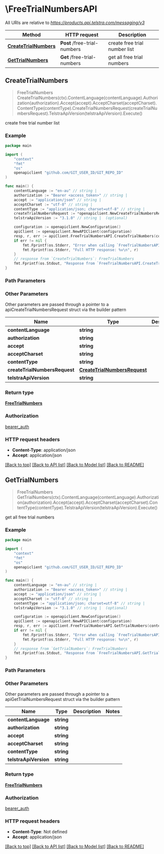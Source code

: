 # \FreeTrialNumbersAPI

All URIs are relative to *https://products.api.telstra.com/messaging/v3*

Method | HTTP request | Description
------------- | ------------- | -------------
[**CreateTrialNumbers**](FreeTrialNumbersAPI.md#CreateTrialNumbers) | **Post** /free-trial-numbers | create free trial number list
[**GetTrialNumbers**](FreeTrialNumbersAPI.md#GetTrialNumbers) | **Get** /free-trial-numbers | get all free trial numbers



## CreateTrialNumbers

> FreeTrialNumbers CreateTrialNumbers(ctx).ContentLanguage(contentLanguage).Authorization(authorization).Accept(accept).AcceptCharset(acceptCharset).ContentType(contentType).CreateTrialNumbersRequest(createTrialNumbersRequest).TelstraApiVersion(telstraApiVersion).Execute()

create free trial number list



### Example

```go
package main

import (
    "context"
    "fmt"
    "os"
    openapiclient "github.com/GIT_USER_ID/GIT_REPO_ID"
)

func main() {
    contentLanguage := "en-au" // string | 
    authorization := "Bearer <access_token>" // string | 
    accept := "application/json" // string | 
    acceptCharset := "utf-8" // string | 
    contentType := "application/json; charset=utf-8" // string | 
    createTrialNumbersRequest := *openapiclient.NewCreateTrialNumbersRequest(openapiclient.createTrialNumbers_request_freeTrialNumbers{ArrayOfString: new([]string)}) // CreateTrialNumbersRequest | 
    telstraApiVersion := "3.1.0" // string |  (optional)

    configuration := openapiclient.NewConfiguration()
    apiClient := openapiclient.NewAPIClient(configuration)
    resp, r, err := apiClient.FreeTrialNumbersAPI.CreateTrialNumbers(context.Background()).ContentLanguage(contentLanguage).Authorization(authorization).Accept(accept).AcceptCharset(acceptCharset).ContentType(contentType).CreateTrialNumbersRequest(createTrialNumbersRequest).TelstraApiVersion(telstraApiVersion).Execute()
    if err != nil {
        fmt.Fprintf(os.Stderr, "Error when calling `FreeTrialNumbersAPI.CreateTrialNumbers``: %v\n", err)
        fmt.Fprintf(os.Stderr, "Full HTTP response: %v\n", r)
    }
    // response from `CreateTrialNumbers`: FreeTrialNumbers
    fmt.Fprintf(os.Stdout, "Response from `FreeTrialNumbersAPI.CreateTrialNumbers`: %v\n", resp)
}
```

### Path Parameters



### Other Parameters

Other parameters are passed through a pointer to a apiCreateTrialNumbersRequest struct via the builder pattern


Name | Type | Description  | Notes
------------- | ------------- | ------------- | -------------
 **contentLanguage** | **string** |  | 
 **authorization** | **string** |  | 
 **accept** | **string** |  | 
 **acceptCharset** | **string** |  | 
 **contentType** | **string** |  | 
 **createTrialNumbersRequest** | [**CreateTrialNumbersRequest**](CreateTrialNumbersRequest.md) |  | 
 **telstraApiVersion** | **string** |  | 

### Return type

[**FreeTrialNumbers**](FreeTrialNumbers.md)

### Authorization

[bearer_auth](../README.md#bearer_auth)

### HTTP request headers

- **Content-Type**: application/json
- **Accept**: application/json

[[Back to top]](#) [[Back to API list]](../README.md#documentation-for-api-endpoints)
[[Back to Model list]](../README.md#documentation-for-models)
[[Back to README]](../README.md)


## GetTrialNumbers

> FreeTrialNumbers GetTrialNumbers(ctx).ContentLanguage(contentLanguage).Authorization(authorization).Accept(accept).AcceptCharset(acceptCharset).ContentType(contentType).TelstraApiVersion(telstraApiVersion).Execute()

get all free trial numbers



### Example

```go
package main

import (
    "context"
    "fmt"
    "os"
    openapiclient "github.com/GIT_USER_ID/GIT_REPO_ID"
)

func main() {
    contentLanguage := "en-au" // string | 
    authorization := "Bearer <access_token>" // string | 
    accept := "application/json" // string | 
    acceptCharset := "utf-8" // string | 
    contentType := "application/json; charset=utf-8" // string | 
    telstraApiVersion := "3.1.0" // string |  (optional)

    configuration := openapiclient.NewConfiguration()
    apiClient := openapiclient.NewAPIClient(configuration)
    resp, r, err := apiClient.FreeTrialNumbersAPI.GetTrialNumbers(context.Background()).ContentLanguage(contentLanguage).Authorization(authorization).Accept(accept).AcceptCharset(acceptCharset).ContentType(contentType).TelstraApiVersion(telstraApiVersion).Execute()
    if err != nil {
        fmt.Fprintf(os.Stderr, "Error when calling `FreeTrialNumbersAPI.GetTrialNumbers``: %v\n", err)
        fmt.Fprintf(os.Stderr, "Full HTTP response: %v\n", r)
    }
    // response from `GetTrialNumbers`: FreeTrialNumbers
    fmt.Fprintf(os.Stdout, "Response from `FreeTrialNumbersAPI.GetTrialNumbers`: %v\n", resp)
}
```

### Path Parameters



### Other Parameters

Other parameters are passed through a pointer to a apiGetTrialNumbersRequest struct via the builder pattern


Name | Type | Description  | Notes
------------- | ------------- | ------------- | -------------
 **contentLanguage** | **string** |  | 
 **authorization** | **string** |  | 
 **accept** | **string** |  | 
 **acceptCharset** | **string** |  | 
 **contentType** | **string** |  | 
 **telstraApiVersion** | **string** |  | 

### Return type

[**FreeTrialNumbers**](FreeTrialNumbers.md)

### Authorization

[bearer_auth](../README.md#bearer_auth)

### HTTP request headers

- **Content-Type**: Not defined
- **Accept**: application/json

[[Back to top]](#) [[Back to API list]](../README.md#documentation-for-api-endpoints)
[[Back to Model list]](../README.md#documentation-for-models)
[[Back to README]](../README.md)

